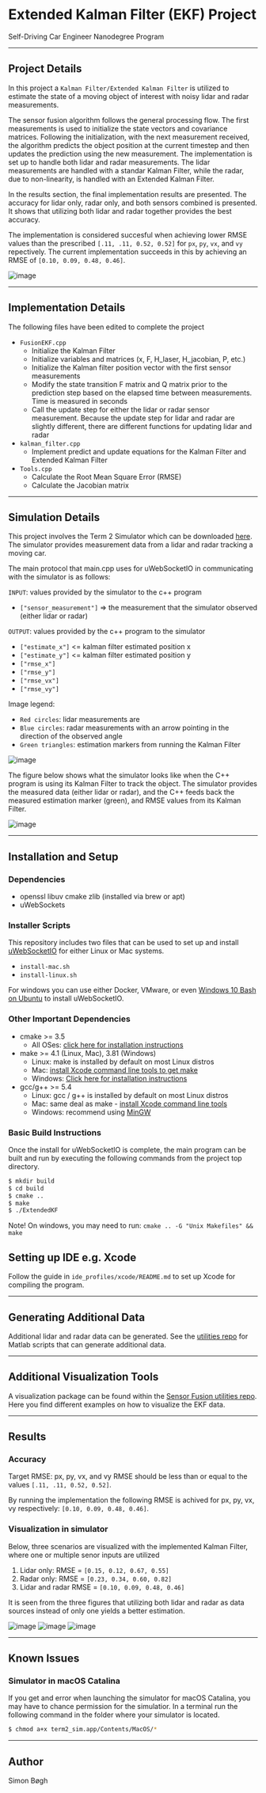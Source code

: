 # Extended Kalman Filter (EKF) Project
Self-Driving Car Engineer Nanodegree Program


---
## Project Details
In this project a `Kalman Filter/Extended Kalman Filter` is utilized to estimate the state of a moving object of interest with noisy lidar and radar measurements.

The sensor fusion algorithm follows the general processing flow. The first measurements is used to initialize the state vectors and covariance matrices. Following the initialization, with the next measurement received, the algorithm predicts the object position at the current timestep and then updates the prediction using the new measurement. The implementation is set up to handle both lidar and radar measurements. The lidar measurements are handled with a standar Kalman Filter, while the radar, due to non-linearity, is handled with an Extended Kalman Filter.

In the results section, the final implementation results are presented. The accuracy for lidar only, radar only, and both sensors combined is presented. It shows that utilizing both lidar and radar together provides the best accuracy.

The implementation is considered succesful when achieving lower RMSE values than the prescribed `[.11, .11, 0.52, 0.52]` for `px`, `py`, `vx`, and `vy` repectively. The current implementation succeeds in this by achieving an RMSE of `[0.10, 0.09, 0.48, 0.46]`.

![image](docs/simulation.gif "Simulation with EKF running")


---
## Implementation Details
The following files have been edited to complete the project
- `FusionEKF.cpp`
    - Initialize the Kalman Filter
    - Initialize variables and matrices (x, F, H_laser, H_jacobian, P, etc.)
    - Initialize the Kalman filter position vector with the first sensor measurements
    - Modify the state transition F matrix and Q matrix prior to the prediction step based on the elapsed time between measurements. Time is measured in seconds
    - Call the update step for either the lidar or radar sensor measurement. Because the update step for lidar and radar are slightly different, there are different functions for updating lidar and radar
- `kalman_filter.cpp`
    - Implement predict and update equations for the Kalman Filter and Extended Kalman Filter
- `Tools.cpp`
    - Calculate the Root Mean Square Error (RMSE)
    - Calculate the Jacobian matrix

<!--
### Summary
1. In `tools.cpp`, fill in the functions that calculate root mean squared error (RMSE) and the Jacobian matrix.
1. Fill in the code in `FusionEKF.cpp`. You'll need to initialize the Kalman Filter, prepare the Q and F matrices for the prediction step, and call the radar and lidar update functions.
1. In `kalman_filter.cpp`, fill out the `Predict()`, `Update()`, and `UpdateEKF()` functions.
 -->

---
## Simulation Details
This project involves the Term 2 Simulator which can be downloaded [here](https://github.com/udacity/self-driving-car-sim/releases). The simulator provides measurement data from a lidar and radar tracking a moving car.

The main protocol that main.cpp uses for uWebSocketIO in communicating with the simulator is as follows:

`INPUT`: values provided by the simulator to the c++ program
- `["sensor_measurement"]` => the measurement that the simulator observed (either lidar or radar)

`OUTPUT`: values provided by the c++ program to the simulator
- `["estimate_x"]` <= kalman filter estimated position x
- `["estimate_y"]` <= kalman filter estimated position y
- `["rmse_x"]`
- `["rmse_y"]`
- `["rmse_vx"]`
- `["rmse_vy"]`

Image legend:
- `Red circles`: lidar measurements are
- `Blue circles`: radar measurements with an arrow pointing in the direction of the observed angle
- `Green triangles`: estimation markers from running the Kalman Filter

![image](docs/sim_zoom.jpg "Simulation legend")

The figure below shows what the simulator looks like when the C++ program is using its Kalman Filter to track the object. The simulator provides the measured data (either lidar or radar), and the C++ feeds back the measured estimation marker (green), and RMSE values from its Kalman Filter.

![image](docs/simulation.jpg)


---
## Installation and Setup
### Dependencies

- openssl libuv cmake zlib (installed via brew or apt)
- uWebSockets

### Installer Scripts
This repository includes two files that can be used to set up and install [uWebSocketIO](https://github.com/uWebSockets/uWebSockets) for either Linux or Mac systems.
- `install-mac.sh`
- `install-linux.sh`

For windows you can use either Docker, VMware, or even [Windows 10 Bash on Ubuntu](https://www.howtogeek.com/249966/how-to-install-and-use-the-linux-bash-shell-on-windows-10/) to install uWebSocketIO.

### Other Important Dependencies

* cmake >= 3.5
  * All OSes: [click here for installation instructions](https://cmake.org/install/)
* make >= 4.1 (Linux, Mac), 3.81 (Windows)
  * Linux: make is installed by default on most Linux distros
  * Mac: [install Xcode command line tools to get make](https://developer.apple.com/xcode/features/)
  * Windows: [Click here for installation instructions](http://gnuwin32.sourceforge.net/packages/make.htm)
* gcc/g++ >= 5.4
  * Linux: gcc / g++ is installed by default on most Linux distros
  * Mac: same deal as make - [install Xcode command line tools](https://developer.apple.com/xcode/features/)
  * Windows: recommend using [MinGW](http://www.mingw.org/)


### Basic Build Instructions
Once the install for uWebSocketIO is complete, the main program can be built and run by executing the following commands from the project top directory.

```sh
$ mkdir build
$ cd build
$ cmake ..
$ make
$ ./ExtendedKF
```

Note! On windows, you may need to run: `cmake .. -G "Unix Makefiles" && make`

## Setting up IDE e.g. Xcode
Follow the guide in `ide_profiles/xcode/README.md` to set up Xcode for compiling the program.


---
## Generating Additional Data
Additional lidar and radar data can be generated. See the
[utilities repo](https://github.com/udacity/CarND-Mercedes-SF-Utilities) for
Matlab scripts that can generate additional data.


---
## Additional Visualization Tools
A visualization package can be found within the [Sensor Fusion utilities repo](https://github.com/udacity/CarND-Mercedes-SF-Utilities). Here you find different examples on how to visualize the EKF data.

---
## Results

### Accuracy

Target RMSE: px, py, vx, and vy RMSE should be less than or equal to the values `[.11, .11, 0.52, 0.52]`.

By running the implementation the following RMSE is achived for px, py, vx, vy respectively: `[0.10, 0.09, 0.48, 0.46]`.

### Visualization in simulator
Below, three scenarios are visualized with the implemented Kalman Filter, where one or multiple senor inputs are utilized

1. Lidar only: RMSE = `[0.15, 0.12, 0.67, 0.55]`
1. Radar only: RMSE = `[0.23, 0.34, 0.60, 0.82]`
1. Lidar and radar RMSE = `[0.10, 0.09, 0.48, 0.46]`

It is seen from the three figures that utilizing both lidar and radar as data sources instead of only one yields a better estimation.

![image](docs/laser_only.jpg "KF with lidar only")
![image](docs/radar_only.jpg "EKF with radar only")
![image](docs/laser_and_radar.jpg "EKF with lidar and laser")


---
## Known Issues

### Simulator in macOS Catalina
If you get and error when launching the simulator for macOS Catalina, you may have to chance permission for the simulatior. In a terminal run the following command in the folder where your simulator is located.

```sh
$ chmod a+x term2_sim.app/Contents/MacOS/*
```


---
## Author
Simon Bøgh